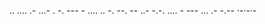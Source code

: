 ..     .... .- ...- .     -. --- - .... .. -. --.     -- ..- -.-. ....     - ---     ... .- -.-- ·-·-·-
